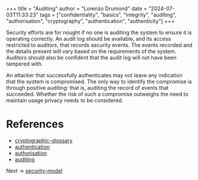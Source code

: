 +++
title = "Auditing"
author = "Lorenzo Drumond"
date = "2024-07-03T11:33:23"
tags = ["confidentiality",  "basics",  "integrity",  "auditing",  "authorisation",  "cryptography",  "authentication",  "authenticity"]
+++



Security efforts are for nought if no one is auditing the system to ensure it is operating correctly. An audit log should be available, and its access restricted to auditors, that records security events. The events recorded and the details present will vary based on the requirements of the system. Auditors should also be confident that the audit log will not have been tampered with.

An attacker that successfully authenticates may not leave any indication that the system is compromised. The only way to identify the compromise is through positive auditing: that is, auditing the record of events that succeeded. Whether the risk of such a compromise outweighs the need to maintain usage privacy needs to be considered.

# References
- [cryptographic-glossary](/wiki/cryptographic-glossary/)
- [authentication](/wiki/authentication/)
- [authorisation](/wiki/authorisation/)
- [auditing](/wiki/auditing/)

Next -> [security-model](/wiki/security-model/)
